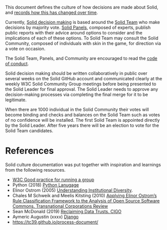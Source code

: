 This document defines the culture of how decisions are made about Solid, and [records how this has changed over time](https://github.com/solid/culture/blob/master/history.md). 

Currently, [Solid decision making](https://github.com/solid/culture/blob/master/decision-making.md) is based around the [Solid Team](https://github.com/solid/culture/blob/master/solid-team.md) who make decisions by majority vote. [Solid Panels](https://github.com/solid/culture/blob/master/solid-panels.md), composed of experts, publish public reports with their advice around options to consider and the implications of each of these options. To Solid Team may consult the Solid Community, composed of individuals with skin in the game, for direction via a vote on occasion.

The Solid Team, Panels, and Community are encouraged to read the [code of conduct](https://github.com/solid/culture/pull/5). 

Solid decision making should be written collaboratively in public over several weeks on the Solid GitHub account and communicated clearly at the weekly W3C Solid Community Group meetings before being presented to the Solid Leader for final approval. The Solid Leader needs to approve any decision-making processes via completing the final merge for it to be legitimate.

When there are 1000 individual in the Solid Community their votes will become binding and checks and balances on the Solid Team such as votes of no confidence will be installed. The first Solid Team is appointed directly by the Solid Leader. After five years there will be an election to vote for the Solid Team candidates.

# References

Solid culture documentation was put together with inspiration and learnings from the following resources.

* [W3C Good practice for running a group](https://www.w3.org/community/about/good-practice-for-running-a-group/)
* Python (2018) [Python Lanugage](https://www.python.org/dev/peps/pep-0013/)
* Elinor Ostrom (2005) [Understanding Institutional Diversity](https://www.wtf.tw/ref/ostrom_2005.pdf).
* Chales M Schweik and Meelis Kitsting (2010) [Applying Elinor Ostrom’s Rule Classification Framework to the Analysis of Open Source Software Commons. Transnational Corporations Review](http://www.tnc-online.net/pic/2010032809124697.pdf)
* Sean McDonald (2019) [Reclaiming Data Trusts. CIGO](https://www.cigionline.org/articles/reclaiming-data-trusts)
* Aymeric Augustin (xxxx) [Django](https://docs.djangoproject.com/en/dev/internals/organization/)
* https://tc39.github.io/process-document/
